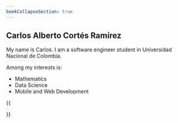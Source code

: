 ```yaml
---
bookCollapseSection: true
---
```



## Carlos Alberto Cortés Ramírez

My name is Carlos. I am a software engineer student in Universidad Nacional de Colombia.

Among my interests is:

- Mathematics
- Data Science
- Mobile and Web Development

{{<section>}}